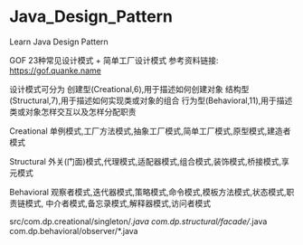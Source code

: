 # Java_Design_Pattern

Learn Java Design Pattern

GOF 23种常见设计模式 + 简单工厂设计模式
参考资料链接: https://gof.quanke.name

设计模式可分为 
   创建型(Creational,6),用于描述如何创建对象
   结构型(Structural,7),用于描述如何实现类或对象的组合
   行为型(Behavioral,11),用于描述类或对象怎样交互以及怎样分配职责

Creational
  单例模式,工厂方法模式,抽象工厂模式,简单工厂模式,原型模式,建造者模式
  
Structural
  外关(门面)模式,代理模式,适配器模式,组合模式,装饰模式,桥接模式,享元模式
  
Behavioral
  观察者模式,迭代器模式,策略模式,命令模式,模板方法模式,状态模式,职责链模式,
  中介者模式,备忘录模式,解释器模式,访问者模式
  
src/com.dp.creational/singleton/*.java
    com.dp.structural/facade/*.java
    com.dp.behavioral/observer/*.java

